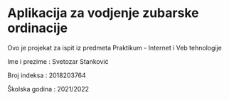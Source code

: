 # Aplikacija za vodjenje zubarske ordinacije

Ovo je projekat za ispit iz predmeta Praktikum - Internet i Veb tehnologije

Ime i prezime : Svetozar Stanković

Broj indeksa : 2018203764

Školska godina : 2021/2022